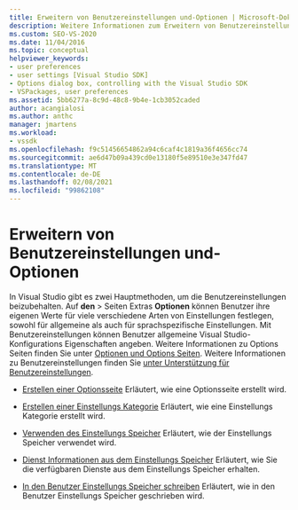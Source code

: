 ```yaml
---
title: Erweitern von Benutzereinstellungen und-Optionen | Microsoft-Dokumentation
description: Weitere Informationen zum Erweitern von Benutzereinstellungen und Optionen im Visual Studio SDK finden Sie unter Verwenden der Ressourcen in diesem Artikel.
ms.custom: SEO-VS-2020
ms.date: 11/04/2016
ms.topic: conceptual
helpviewer_keywords:
- user preferences
- user settings [Visual Studio SDK]
- Options dialog box, controlling with the Visual Studio SDK
- VSPackages, user preferences
ms.assetid: 5bb6277a-8c9d-48c8-9b4e-1cb3052caded
author: acangialosi
ms.author: anthc
manager: jmartens
ms.workload:
- vssdk
ms.openlocfilehash: f9c51456654862a94c6caf4c1819a36f4656cc74
ms.sourcegitcommit: ae6d47b09a439cd0e13180f5e89510e3e347fd47
ms.translationtype: MT
ms.contentlocale: de-DE
ms.lasthandoff: 02/08/2021
ms.locfileid: "99862108"
---
```

# <a name="extend-user-settings-and-options"></a>Erweitern von Benutzereinstellungen und-Optionen
In Visual Studio gibt es zwei Hauptmethoden, um die Benutzereinstellungen beizubehalten. Auf **den**  >  Seiten Extras **Optionen** können Benutzer ihre eigenen Werte für viele verschiedene Arten von Einstellungen festlegen, sowohl für allgemeine als auch für sprachspezifische Einstellungen. Mit Benutzereinstellungen können Benutzer allgemeine Visual Studio-Konfigurations Eigenschaften angeben. Weitere Informationen zu Options Seiten finden Sie unter [Optionen und Options Seiten](../extensibility/internals/options-and-options-pages.md). Weitere Informationen zu Benutzereinstellungen finden Sie [unter Unterstützung für Benutzereinstellungen](../extensibility/internals/support-for-user-settings.md).

- [Erstellen einer Optionsseite](../extensibility/creating-an-options-page.md) Erläutert, wie eine Optionsseite erstellt wird.

- [Erstellen einer Einstellungs Kategorie](../extensibility/creating-a-settings-category.md) Erläutert, wie eine Einstellungs Kategorie erstellt wird.

- [Verwenden des Einstellungs Speicher](../extensibility/using-the-settings-store.md) Erläutert, wie der Einstellungs Speicher verwendet wird.

- [Dienst Informationen aus dem Einstellungs Speicher](../extensibility/getting-service-information-from-the-settings-store.md) Erläutert, wie Sie die verfügbaren Dienste aus dem Einstellungs Speicher erhalten.

- [In den Benutzer Einstellungs Speicher schreiben](../extensibility/writing-to-the-user-settings-store.md) Erläutert, wie in den Benutzer Einstellungs Speicher geschrieben wird.
